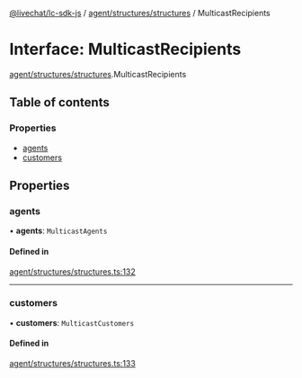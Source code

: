 [@livechat/lc-sdk-js](../README.md) / [agent/structures/structures](../modules/agent_structures_structures.md) / MulticastRecipients

# Interface: MulticastRecipients

[agent/structures/structures](../modules/agent_structures_structures.md).MulticastRecipients

## Table of contents

### Properties

- [agents](agent_structures_structures.MulticastRecipients.md#agents)
- [customers](agent_structures_structures.MulticastRecipients.md#customers)

## Properties

### agents

• **agents**: `MulticastAgents`

#### Defined in

[agent/structures/structures.ts:132](https://github.com/livechat/lc-sdk-js/blob/d267eeb/src/agent/structures/structures.ts#L132)

___

### customers

• **customers**: `MulticastCustomers`

#### Defined in

[agent/structures/structures.ts:133](https://github.com/livechat/lc-sdk-js/blob/d267eeb/src/agent/structures/structures.ts#L133)
